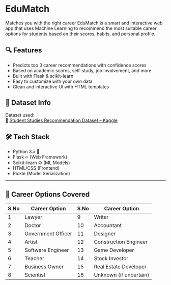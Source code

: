 # EduMatch
Matches you with the right career
EduMatch is a smart and interactive web app that uses Machine Learning to recommend the most suitable career options for students based on their scores, habits, and personal profile.
## 🔍 Features

- Predicts top 3 career recommendations with confidence scores
- Based on academic scores, self-study, job involvement, and more
- Built with Flask & scikit-learn
- Easy to customize with your own data
- Clean and interactive UI with HTML templates

## 📁 Dataset Info

Dataset used:  
🔗 [Student Studies Recommendation Dataset – Kaggle](https://www.kaggle.com/datasets/noorsaeed/student-studeis-recommendation)


## 🛠️ Tech Stack

- Python 3.x 🐍
- Flask 🔥 (Web Framework)
- Scikit-learn ⚙️ (ML Models)
- HTML/CSS (Frontend)
- Pickle (Model Serialization)

---

## 🧪 Career Options Covered

| S.No | Career Option             | S.No | Career Option              |
|------|---------------------------|------|----------------------------|
| 1    | Lawyer                    | 9    | Writer                     |
| 2    | Doctor                    | 10   | Accountant                 |
| 3    | Government Officer        | 11   | Designer                   |
| 4    | Artist                    | 12   | Construction Engineer      |
| 5    | Software Engineer         | 13   | Game Developer             |
| 6    | Teacher                   | 14   | Stock Investor             |
| 7    | Business Owner            | 15   | Real Estate Developer      |
| 8    | Scientist                 | 16   | Unknown (if uncertain)     |

